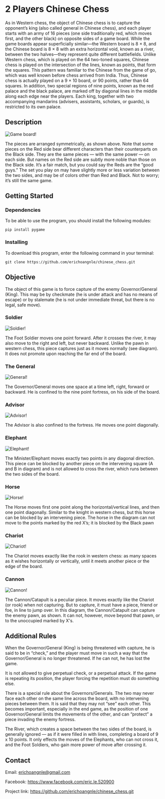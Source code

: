 # 2 Players Chinese Chess

As in Western chess, the object of Chinese chess is to capture the opponent’s king (also called general in Chinese chess), and each player starts with 
an army of 16 pieces (one side traditionally red, which moves first, and the other black) on opposite sides of a game board. While the game boards appear 
superficially similar—the Western board is 8 × 8, and the Chinese board is 8 × 8 with an extra horizontal void, known as a river, between the two halves—they 
represent quite different battlefields. Unlike Western chess, which is played on the 64 two-toned squares, Chinese chess is played on the intersection of 
the lines, known as points, that form the squares. This pattern was familiar to the Chinese from the game of go, which was well known before chess arrived 
from India. Thus, Chinese chess is actually played on a 9 × 10 board, or 90 points, rather than 64 squares. In addition, two special regions of nine points, 
known as the red palace and the black palace, are marked off by diagonal lines in the middle along each edge near the players. Each king, together with two 
accompanying mandarins (advisers, assistants, scholars, or guards), is restricted to its own palace.

## Description

![Game board!](readme_img/chess.png "Game board")

The pieces are arranged symmetrically, as shown above. Note that some pieces on the Red side bear different characters than their counterparts on the Black 
side. They are the same pieces — with the same power — on each side. But names on the Red side are subtly more noble than those on the Black side. It’s a 
fair match, but you could say the Reds are the “good guys.” The set you play on may have slightly more or less variation between the two sides, and may be 
of colors other than Red and Black. Not to worry; it’s still the same game.

## Getting Started

### Dependencies

To be able to use the program, you should install the following modules:

```
pip install pygame
```

### Installing

To download this program, enter the following command in your terminal:
```
git clone https://github.com/erichoangnle/chinese_chess.git
```

## Objective

The object of this game is to force capture of the enemy Governor/General (King). This may be by checkmate (he is under attack and has no means of escape) 
or by stalemate (he is not under immediate threat, but there is no legal, safe move).

### Soldier

![Soldier!](readme_img/soldier.png "Soldier")

The Foot Soldier moves one point forward. After it crosses the river, it may also move to the right and left, but never backward. Unlike the pawn in western chess, this piece captures just as it moves normally (see diagram). It does not promote upon reaching the far end of the board.

### The General

![General!](readme_img/general.png "General")

The Governor/General moves one space at a time left, right, forward or backward. He is confined to the nine point fortress, on his side of the board.

### Advisor

![Advisor!](readme_img/advisor.png "Advisor")

The Advisor is also confined to the fortress. He moves one point diagonally.

### Elephant

![Elephant!](readme_img/elephant.png "Elephant")

The Minister/Elephant moves exactly two points in any diagonal direction. This piece can be blocked by another piece on the intervening 
square (A and B in diagram) and is not allowed to cross the river, which runs between the two sides of the board.

### Horse

![Horse!](readme_img/horse.png "Horse")

The Horse moves first one point along the horizontal/vertical lines, and then one point diagonally. Similar to the knight in western 
chess, but this horse can be blocked by an intervening piece. The horse in the diagram can not move to the points marked by the red X’s; 
it is blocked by the Black pawn

### Chariot

![Chariot!](readme_img/chariot.png "Chariot")

The Chariot moves exactly like the rook in western chess: as many spaces as it wishes horizontally or vertically, until it meets another 
piece or the edge of the board.

### Cannon

![Cannon!](readme_img/cannon.png "Cannon")

The Cannon/Catapult is a peculiar piece. It moves exactly like the Chariot (or rook) when not capturing. But to capture, it must have a piece, 
friend or foe, in line to jump over. In this diagram, the Cannon/Catapult can capture the enemy pawn, as shown. It can not, however, move 
beyond that pawn, or to the unoccupied marked by X's.

## Additional Rules

When the Governor/General (King) is being threatened with capture, he is said to be in “check,” and the player must move in such a way that the 
Governor/General is no longer threatened. If he can not, he has lost the game.

It is not allowed to give perpetual check, or a perpetual attack. If the game is repeating its position, the player forcing the repetition must 
do something else.

There is a special rule about the Governors/Generals. The two may never face each other on the same line across the board, with no intervening 
pieces between them. It is said that they may not “see” each other. This becomes important, especially in the end game, as the position of one 
Governor/General limits the movements of the other, and can “protect” a piece invading the enemy fortress.

The River, which creates a space between the two sides of the board, is generally ignored — as if it were filled in with lines, completing a 
board of 9 x 10 points. It only effects the moves of the Elephants, who can not cross it, and the Foot Soldiers, who gain more power of move 
after crossing it.

## Contact

Email: erichoangnle@gmail.com

Facebook: https://www.facebook.com/eric.le.520900

Project link: https://github.com/erichoangnle/chinese_chess.git
